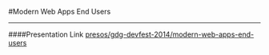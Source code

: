 #Modern Web Apps End Users


***


####Presentation Link [presos/gdg-devfest-2014/modern-web-apps-end-users](presos/gdg-devfest-2014/modern-web-apps-end-users.pdf)